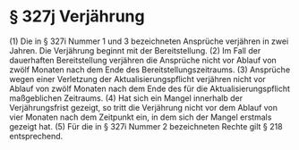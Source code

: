 # § 327j Verjährung
(1) Die in § 327i Nummer 1 und 3 bezeichneten Ansprüche verjähren in zwei Jahren. Die Verjährung beginnt mit der Bereitstellung.
(2) Im Fall der dauerhaften Bereitstellung verjähren die Ansprüche nicht vor Ablauf von zwölf Monaten nach dem Ende des Bereitstellungszeitraums.
(3) Ansprüche wegen einer Verletzung der Aktualisierungspflicht verjähren nicht vor Ablauf von zwölf Monaten nach dem Ende des für die Aktualisierungspflicht maßgeblichen Zeitraums.
(4) Hat sich ein Mangel innerhalb der Verjährungsfrist gezeigt, so tritt die Verjährung nicht vor dem Ablauf von vier Monaten nach dem Zeitpunkt ein, in dem sich der Mangel erstmals gezeigt hat.
(5) Für die in § 327i Nummer 2 bezeichneten Rechte gilt § 218 entsprechend.